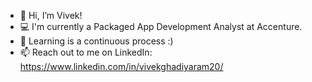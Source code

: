 - 👋 Hi, I’m Vivek!
- 💻 I'm currently a Packaged App Development Analyst at Accenture. 
- 🌱 Learning is a continuous process :)
- 📫 Reach out to me on LinkedIn: https://www.linkedin.com/in/vivekghadiyaram20/

<!---
vr-20/vr-20 is a ✨ special ✨ repository because its `README.md` (this file) appears on your GitHub profile.
You can click the Preview link to take a look at your changes.
--->
